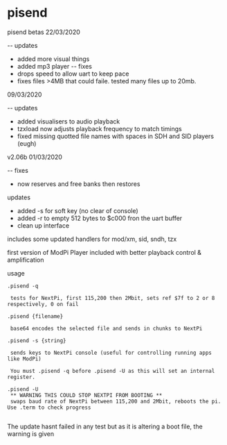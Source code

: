 # pisend
pisend betas
22/03/2020

-- updates 
  - added more visual things 
  - added mp3 player
-- fixes 
  - drops speed to allow uart to keep pace
  - fixes files >4MB that could faile. tested many files up to 20mb.

09/03/2020

-- updates
  - added visualisers to audio playback
  - tzxload now adjusts playback frequency to match timings 
  - fixed missing quotted file names with spaces in SDH and SID players (eugh)

v2.06b 01/03/2020

-- fixes 
  - now reserves and free banks then restores

updates
  - added -s for soft key (no clear of console)
  - added -r to empty 512 bytes to $c000 fron the uart buffer 
  - clean up interface

includes some updated handlers for mod/xm, sid, sndh, tzx 

first version of ModPi Player included with better playback control & amplification 



usage
```
.pisend -q 

 tests for NextPi, first 115,200 then 2Mbit, sets ref $7f to 2 or 8 respectively, 0 on fail
 
.pisend {filename}

 base64 encodes the selected file and sends in chunks to NextPi
 
.pisend -s {string}

 sends keys to NextPi console (useful for controlling running apps like ModPi)
 
 You must .pisend -q before .pisend -U as this will set an internal register.
 
.pisend -U 
 ** WARNING THIS COULD STOP NEXTPI FROM BOOTING **
 swaps baud rate of NextPi between 115,200 and 2Mbit, reboots the pi. Use .term to check progress
 
 ```
 The update hasnt failed in any test but as it is altering a boot file, the warning is given
 
 
 
 
 
